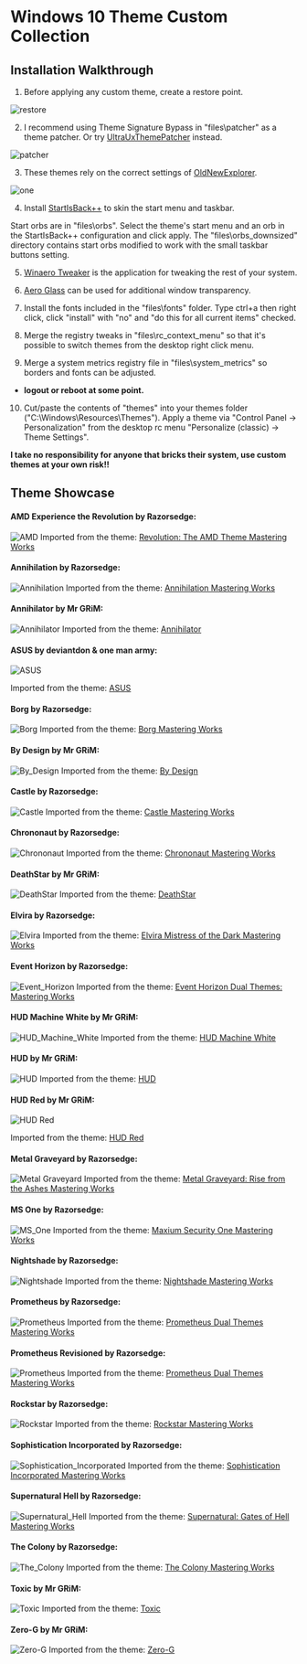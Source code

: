 Windows 10 Theme Custom Collection
==================================
Installation Walkthrough
------------------------
1. Before applying any custom theme, create a restore point. 


![restore](https://github.com/OliverKurz/windows-10-themes-custom-selection/raw/master/images/restore.png)

2. I recommend using Theme Signature Bypass in "files\patcher" as a theme patcher. Or try [UltraUxThemePatcher](https://www.syssel.net/hoefs/software_uxtheme.php?lang=en) instead.

![patcher](https://github.com/OliverKurz/windows-10-themes-custom-selection/raw/master/images/patcher.png)

3. These themes rely on the correct settings of [OldNewExplorer](http://www.msfn.org/board/topic/170375-oldnewexplorer-118/).

![one](https://github.com/OliverKurz/windows-10-themes-custom-selection/raw/master/images/ONE.png)

4. Install [StartIsBack++](http://startisback.com/#download-tab) to skin the start menu and taskbar.

Start orbs are in "files\orbs". Select the theme's start menu and an orb in the StartIsBack++ configuration and click apply. The "files\orbs_downsized" directory contains start orbs modified to work with the small taskbar buttons setting.

5. [Winaero Tweaker](https://winaero.com/download.php?view.1796) is the application for tweaking the rest of your system.

6. [Aero Glass](http://virtualcustoms.net/showthread.php/72751-Aero-Glass-for-Windows-10-RS1) can be used for additional window transparency.

7. Install the fonts included in the "files\fonts" folder. Type ctrl+a then right click, click "install" with "no" and "do this for all current items" checked.

8. Merge the registry tweaks in "files\rc_context_menu" so that it's possible to switch themes from the desktop right click menu.

9.  Merge a system metrics registry file in "files\system_metrics" so borders and fonts can be adjusted.
+ **logout or reboot at some point.**

10. Cut/paste the contents of "themes" into your themes folder ("C:\Windows\Resources\Themes"). Apply a theme via "Control Panel -> Personalization" from the desktop rc menu "Personalize (classic) -> Theme Settings". 

**I take no responsibility for anyone that bricks their system, use custom themes at your own risk!!**

Theme Showcase
--------------
#### AMD Experience the Revolution by Razorsedge:
![AMD](https://github.com/OliverKurz/windows-10-themes-custom-selection/raw/master/images/AMD_Experience_the_Revolution_Preview.png)
Imported from the theme: [Revolution: The AMD Theme Mastering Works](http://virtualcustoms.net/showthread.php/73787-Revolution-The-AMD-Theme-Mastering-Works)

#### Annihilation by Razorsedge:
![Annihilation](https://github.com/OliverKurz/windows-10-themes-custom-selection/raw/master/images/Annihilation_Preview.png)
Imported from the theme: [Annihilation Mastering Works](http://virtualcustoms.net/showthread.php/73238-Annihilation-Mastering-Works)

#### Annihilator by Mr GRiM:
![Annihilator](https://github.com/OliverKurz/windows-10-themes-custom-selection/raw/master/images/Annihilator_Preview.png)
Imported from the theme: [Annihilator](http://virtualcustoms.net/showthread.php/66860-Annihilator-Windows-8-1-1-Theme)

#### ASUS by deviantdon & one man army:
![ASUS](https://github.com/OliverKurz/windows-10-themes-custom-selection/raw/master/images/No_Preview.png)

Imported from the theme: [ASUS](http://virtualcustoms.net/showthread.php/62820-Free%21%21-ASUS-Premium-Theme-pack)

#### Borg by Razorsedge:
![Borg](https://github.com/OliverKurz/windows-10-themes-custom-selection/raw/master/images/Borg_Preview.png)
Imported from the theme: [Borg Mastering Works](http://virtualcustoms.net/showthread.php/73239-Borg-Mastering-Works)

#### By Design by Mr GRiM:
![By_Design](https://github.com/OliverKurz/windows-10-themes-custom-selection/raw/master/images/By_Design_Preview.png)
Imported from the theme: [By Design](http://virtualcustoms.net/showthread.php/66981-By-Design-Windows-8-1-1-Theme)

#### Castle by Razorsedge:
![Castle](https://github.com/OliverKurz/windows-10-themes-custom-selection/raw/master/images/Castle_Preview.png)
Imported from the theme: [Castle Mastering Works](http://virtualcustoms.net/showthread.php/73240-Castle-Mastering-Works)

#### Chrononaut by Razorsedge:
![Chrononaut](https://github.com/OliverKurz/windows-10-themes-custom-selection/raw/master/images/Chrononaut_Preview.png)
Imported from the theme: [Chrononaut Mastering Works](http://virtualcustoms.net/showthread.php/73241-Chrononaut-Mastering-Works)

#### DeathStar by Mr GRiM:
![DeathStar](https://github.com/OliverKurz/windows-10-themes-custom-selection/raw/master/images/DeathStar_Preview.png)
Imported from the theme: [DeathStar](http://virtualcustoms.net/showthread.php/66891-DeathStar-Windows-8-1-1-Theme)

#### Elvira by Razorsedge:
![Elvira](https://github.com/OliverKurz/windows-10-themes-custom-selection/raw/master/images/Elvira_Preview.png)
Imported from the theme: [Elvira Mistress of the Dark Mastering Works](http://virtualcustoms.net/showthread.php/73254-Elvira-Mistress-of-the-Dark-Mastering-Works)

#### Event Horizon by Razorsedge:
![Event_Horizon](https://github.com/OliverKurz/windows-10-themes-custom-selection/raw/master/images/Event_Horizon_Preview.png)
Imported from the theme: [Event Horizon Dual Themes: Mastering Works](http://virtualcustoms.net/showthread.php/74520-Event-Horizon-Dual-Themes-Mastering-Works)

#### HUD Machine White by Mr GRiM:
![HUD_Machine_White](https://github.com/OliverKurz/windows-10-themes-custom-selection/raw/master/images/HUD_Machine_White_Preview.png)
Imported from the theme: [HUD Machine White](http://virtualcustoms.net/showthread.php/77756-HUD-Machine-White-for-Windows-8-1)

#### HUD by Mr GRiM:
![HUD](https://github.com/OliverKurz/windows-10-themes-custom-selection/raw/master/images/HUD_Preview.png)
Imported from the theme: [HUD](http://virtualcustoms.net/showthread.php/33932-FREE%21%21-HUD-Premium-Windows-7-Theme)

#### HUD Red by Mr GRiM:
![HUD Red](https://github.com/OliverKurz/windows-10-themes-custom-selection/raw/master/images/No_Preview.png)

Imported from the theme: [HUD Red](http://virtualcustoms.net/showthread.php/66896-HUD-Red-Windows-8-1-1-Theme)

#### Metal Graveyard by Razorsedge:
![Metal Graveyard](https://github.com/OliverKurz/windows-10-themes-custom-selection/raw/master/images/Metal_Graveyard_Preview.png)
Imported from the theme: [Metal Graveyard: Rise from the Ashes Mastering Works](http://virtualcustoms.net/showthread.php/73244-Metal-Graveyard-Rise-from-the-Ashes-Mastering-Works)

#### MS One by Razorsedge:
![MS_One](https://github.com/OliverKurz/windows-10-themes-custom-selection/raw/master/images/MS_One_Preview.png)
Imported from the theme: [Maxium Security One Mastering Works](http://virtualcustoms.net/showthread.php/73245-Maxium-Security-One-Mastering-Works)

#### Nightshade by Razorsedge:
![Nightshade](https://github.com/OliverKurz/windows-10-themes-custom-selection/raw/master/images/Nightshade_Preview.png)
Imported from the theme: [Nightshade Mastering Works](http://virtualcustoms.net/showthread.php/73575-Nightshade-Mastering-Works)

#### Prometheus by Razorsedge:
![Prometheus](https://github.com/OliverKurz/windows-10-themes-custom-selection/raw/master/images/Prometheus_Preview.png)
Imported from the theme: [Prometheus Dual Themes Mastering Works](http://virtualcustoms.net/showthread.php/73248-Prometheus-Dual-Themes-Mastering-Works)

#### Prometheus Revisioned by Razorsedge:
![Prometheus](https://github.com/OliverKurz/windows-10-themes-custom-selection/raw/master/images/Prometheus_Revisioned_Preview.png)
Imported from the theme: [Prometheus Dual Themes Mastering Works](http://virtualcustoms.net/showthread.php/73248-Prometheus-Dual-Themes-Mastering-Works)

#### Rockstar by Razorsedge:
![Rockstar](https://github.com/OliverKurz/windows-10-themes-custom-selection/raw/master/images/Rockstar_Preview.png)
Imported from the theme: [Rockstar Mastering Works](http://virtualcustoms.net/showthread.php/74245-Rockstar-Mastering-Works)

#### Sophistication Incorporated by Razorsedge:
![Sophistication_Incorporated](https://github.com/OliverKurz/windows-10-themes-custom-selection/raw/master/images/Sophistication_Incorporated_Preview.png)
Imported from the theme: [Sophistication Incorporated Mastering Works](http://virtualcustoms.net/showthread.php/73252-Sophistication-Incorporated-Mastering-Works)

#### Supernatural Hell by Razorsedge:
![Supernatural_Hell](https://github.com/OliverKurz/windows-10-themes-custom-selection/raw/master/images/Supernatural_Hell_Preview.png)
Imported from the theme: [Supernatural: Gates of Hell Mastering Works](http://virtualcustoms.net/showthread.php/73253-Supernatural-Gates-of-Hell-Mastering-Works)

#### The Colony by Razorsedge:
![The_Colony](https://github.com/OliverKurz/windows-10-themes-custom-selection/raw/master/images/The_Colony_Preview.png)
Imported from the theme: [The Colony Mastering Works](http://virtualcustoms.net/showthread.php/73251-The-Colony-Mastering-Works)

#### Toxic by Mr GRiM:
![Toxic](https://github.com/OliverKurz/windows-10-themes-custom-selection/raw/master/images/Toxic_Preview.png)
Imported from the theme: [Toxic](http://virtualcustoms.net/showthread.php/66895-Toxic-Windows-8-1-1-Theme)

#### Zero-G by Mr GRiM:
![Zero-G](https://github.com/OliverKurz/windows-10-themes-custom-selection/raw/master/images/Zero-G_Preview.png)
Imported from the theme: [Zero-G](http://virtualcustoms.net/showthread.php/66862-Zero-G-1-0-Windows-8-1-1-Theme)